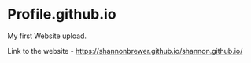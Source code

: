 # Profile.github.io

My first Website upload.

Link to the website - https://shannonbrewer.github.io/shannon.github.io/
